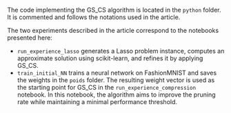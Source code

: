 The code implementing the GS_CS algorithm is located in the `python` folder. It is commented and follows the notations used in the article.

The two experiments described in the article correspond to the notebooks presented here:

- `run_experience_lasso` generates a Lasso problem instance, computes an approximate solution using scikit-learn, and refines it by applying GS_CS.  
- `train_initial_NN` trains a neural network on FashionMNIST and saves the weights in the `poids` folder. The resulting weight vector is used as the starting point for GS_CS in the `run_experience_compression` notebook. In this notebook, the algorithm aims to improve the pruning rate while maintaining a minimal performance threshold.
